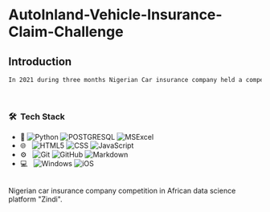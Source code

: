# AutoInland-Vehicle-Insurance-Claim-Challenge

## Introduction

```sh
In 2021 during three months Nigerian Car insurance company held a competion in African data science competition platform called `Zindi`. In this competition the organizer wanted to know _wheter or not a client will submit a vehicle insurance claim in the next 3 months_
```

<br/>

<h3> 🛠 &nbsp;Tech Stack</h3>

- :space_invader:
  ![Python](https://img.shields.io/badge/Python-14354C?style=for-the-badge&logo=python&logoColor=white)
  ![POSTGRESQL](https://img.shields.io/badge/PostgreSQL-316192?style=for-the-badge&logo=postgresql&logoColor=white) 
  ![MSExcel](https://img.shields.io/badge/Microsoft_Excel-217346?style=for-the-badge&logo=microsoft-excel&logoColor=white) 
- 🌐 &nbsp;
  ![HTML5](https://img.shields.io/badge/HTML5-E34F26?style=for-the-badge&logo=html5&logoColor=white)
  ![CSS](https://img.shields.io/badge/CSS-239120?&style=for-the-badge&logo=css3&logoColor=white)
  ![JavaScript](https://img.shields.io/badge/JavaScript-323330?style=for-the-badge&logo=javascript&logoColor=F7DF1E)
- ⚙️ &nbsp;
  ![Git](https://img.shields.io/badge/Git-F05032?style=for-the-badge&logo=git&logoColor=white)
  ![GitHub](https://img.shields.io/badge/GitHub-100000?style=for-the-badge&logo=github&logoColor=white)
  ![Markdown](https://img.shields.io/badge/Markdown-000000?style=for-the-badge&logo=markdown&logoColor=white)
- 💻 &nbsp;
  ![Windows](https://img.shields.io/badge/Windows-0078D6?style=for-the-badge&logo=windows&logoColor=white)
  ![iOS](https://img.shields.io/badge/iOS-000000?style=for-the-badge&logo=ios&logoColor=white)


<br/>
Nigerian car insurance company competition in African data science platform "Zindi".
